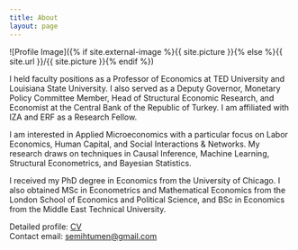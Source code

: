 ```yaml
---
title: About
layout: page
---
```

![Profile Image]({% if site.external-image %}{{ site.picture }}{% else %}{{ site.url }}/{{ site.picture }}{% endif %})

<p>I held faculty positions as a Professor of Economics at TED University and Louisiana State University. I also served as a Deputy Governor, Monetary Policy Committee Member, Head of Structural Economic Research, and Economist at the Central Bank of the Republic of Turkey. I am affiliated with IZA and ERF as a Research Fellow.</p>

<p>I am interested in Applied Microeconomics with a particular focus on Labor Economics, Human Capital, and Social Interactions & Networks. My research draws on techniques in Causal Inference, Machine Learning, Structural Econometrics, and Bayesian Statistics.</p>

<p>I received my PhD degree in Economics from the University of Chicago. I also obtained MSc in Econometrics and Mathematical Economics from the London School of Economics and Political Science, and BSc in Economics from the Middle East Technical University.</p>

<p>Detailed profile: <a href="https://semihtumen.github.io/assets/CV_STumen.pdf" target="_blank">CV</a>
<br>Contact email: <a href="mailto:semihtumen@gmail.com">semihtumen@gmail.com</a></p>
